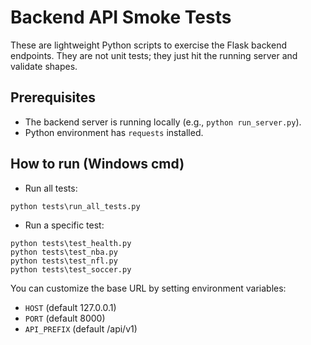 # Backend API Smoke Tests

These are lightweight Python scripts to exercise the Flask backend endpoints.
They are not unit tests; they just hit the running server and validate shapes.

## Prerequisites

- The backend server is running locally (e.g., `python run_server.py`).
- Python environment has `requests` installed.

## How to run (Windows cmd)

- Run all tests:

```
python tests\run_all_tests.py
```

- Run a specific test:

```
python tests\test_health.py
python tests\test_nba.py
python tests\test_nfl.py
python tests\test_soccer.py
```

You can customize the base URL by setting environment variables:
- `HOST` (default 127.0.0.1)
- `PORT` (default 8000)
- `API_PREFIX` (default /api/v1)